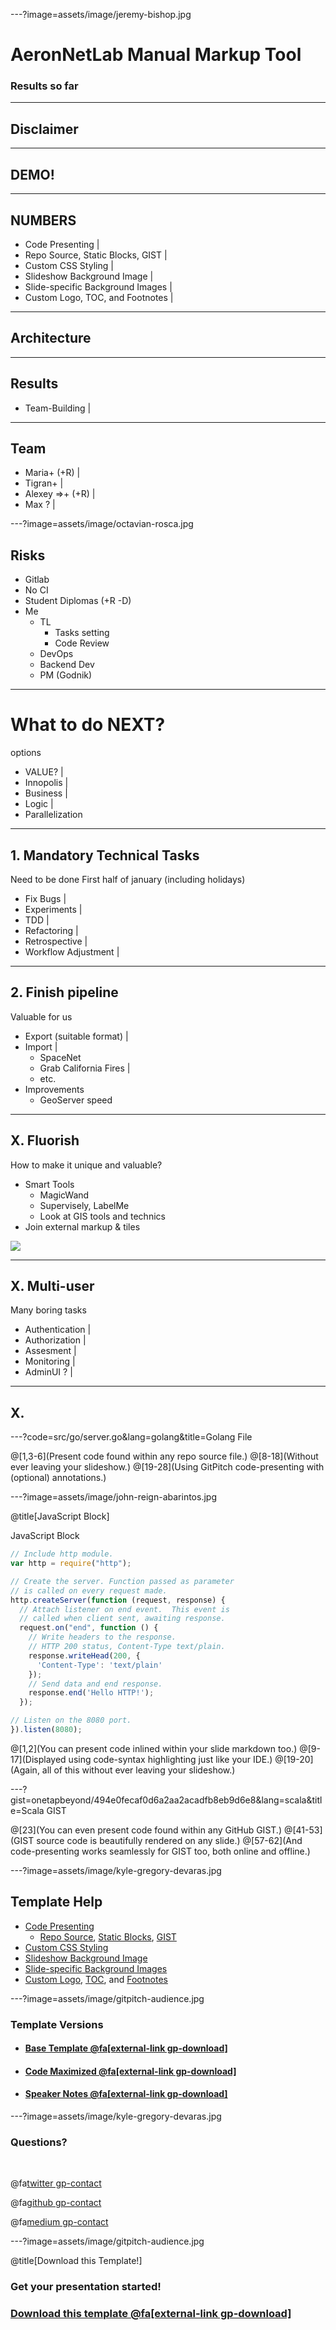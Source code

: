 ---?image=assets/image/jeremy-bishop.jpg

# AeronNetLab Manual Markup Tool

### Results so far

---

## Disclaimer

---

## DEMO!

---

## NUMBERS

- Code Presenting |
- Repo Source, Static Blocks, GIST |
- Custom CSS Styling |
- Slideshow Background Image |
- Slide-specific Background Images |
- Custom Logo, TOC, and Footnotes |

---

## Architecture

---

## Results 

- Team-Building |

---

## Team

- Maria+ (+R) |
- Tigran+ |
- Alexey =>+ (+R) |
- Max ? |

---?image=assets/image/octavian-rosca.jpg

## Risks

- Gitlab
- No CI
- Student Diplomas (+R -D)
- Me
  - TL
    - Tasks setting
    - Code Review
  - DevOps
  - Backend Dev
  - PM (Godnik) 

---

# What to do NEXT?

options

- VALUE? |
- Innopolis |
- Business |
- Logic |
- Parallelization

---

## 1. Mandatory Technical Tasks

Need to be done
First half of january (including holidays)

- Fix Bugs |
- Experiments |
- TDD |
- Refactoring |
- Retrospective |
- Workflow Adjustment |

---

## 2. Finish pipeline

Valuable for us

- Export (suitable format) |
- Import |
  - SpaceNet
  - Grab California Fires |
  - etc.
- Improvements
  - GeoServer speed

---

## X. Fluorish

How to make it unique and valuable?

- Smart Tools
  - MagicWand
  - Supervisely, LabelMe
  - Look at GIS tools and technics
- Join external markup & tiles

<img class="progressiveMedia-image js-progressiveMedia-image" data-src="https://cdn-images-1.medium.com/max/2000/1*nQO-Xa0L298tSBmjsGyRIA.gif" src="https://cdn-images-1.medium.com/max/2000/1*nQO-Xa0L298tSBmjsGyRIA.gif">

---

## X. Multi-user

Many boring tasks

- Authentication |
- Authorization |
- Assesment |
- Monitoring |
- AdminUI ? |

---

## X. 

---?code=src/go/server.go&lang=golang&title=Golang File

@[1,3-6](Present code found within any repo source file.)
@[8-18](Without ever leaving your slideshow.)
@[19-28](Using GitPitch code-presenting with (optional) annotations.)

---?image=assets/image/john-reign-abarintos.jpg

@title[JavaScript Block]

<p><span class="slide-title">JavaScript Block</span></p>

```javascript
// Include http module.
var http = require("http");

// Create the server. Function passed as parameter
// is called on every request made.
http.createServer(function (request, response) {
  // Attach listener on end event.  This event is
  // called when client sent, awaiting response.
  request.on("end", function () {
    // Write headers to the response.
    // HTTP 200 status, Content-Type text/plain.
    response.writeHead(200, {
      'Content-Type': 'text/plain'
    });
    // Send data and end response.
    response.end('Hello HTTP!');
  });

// Listen on the 8080 port.
}).listen(8080);
```

@[1,2](You can present code inlined within your slide markdown too.)
@[9-17](Displayed using code-syntax highlighting just like your IDE.)
@[19-20](Again, all of this without ever leaving your slideshow.)

---?gist=onetapbeyond/494e0fecaf0d6a2aa2acadfb8eb9d6e8&lang=scala&title=Scala GIST

@[23](You can even present code found within any GitHub GIST.)
@[41-53](GIST source code is beautifully rendered on any slide.)
@[57-62](And code-presenting works seamlessly for GIST too, both online and offline.)

---?image=assets/image/kyle-gregory-devaras.jpg

## Template Help

- [Code Presenting](https://github.com/gitpitch/gitpitch/wiki/Code-Presenting)
  + [Repo Source](https://github.com/gitpitch/gitpitch/wiki/Code-Delimiter-Slides), [Static Blocks](https://github.com/gitpitch/gitpitch/wiki/Code-Slides), [GIST](https://github.com/gitpitch/gitpitch/wiki/GIST-Slides) 
- [Custom CSS Styling](https://github.com/gitpitch/gitpitch/wiki/Slideshow-Custom-CSS)
- [Slideshow Background Image](https://github.com/gitpitch/gitpitch/wiki/Background-Setting)
- [Slide-specific Background Images](https://github.com/gitpitch/gitpitch/wiki/Image-Slides#background)
- [Custom Logo](https://github.com/gitpitch/gitpitch/wiki/Logo-Setting), [TOC](https://github.com/gitpitch/gitpitch/wiki/Table-of-Contents), and [Footnotes](https://github.com/gitpitch/gitpitch/wiki/Footnote-Setting)

---?image=assets/image/gitpitch-audience.jpg

### Template Versions

- #### [Base Template  @fa[external-link gp-download]](https://gitpitch.com/gitpitch/templates/space)
- #### [Code Maximized @fa[external-link gp-download]](https://gitpitch.com/gitpitch/templates/space?p=codemax)
- #### [Speaker Notes @fa[external-link gp-download]](https://gitpitch.com/gitpitch/templates/space?p=speaker)

---?image=assets/image/kyle-gregory-devaras.jpg

### Questions?

<br>

@fa[twitter gp-contact](@gitpitch)

@fa[github gp-contact](gitpitch)

@fa[medium gp-contact](@gitpitch)

---?image=assets/image/gitpitch-audience.jpg

@title[Download this Template!]

### Get your presentation started!
### [Download this template @fa[external-link gp-download]](https://gitpitch.com/template/download/space)

